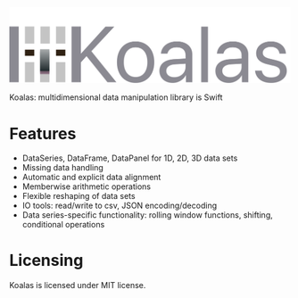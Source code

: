 <p align="center">
  <img src="logo.svg?raw=true" alt="Sublime's custom image"/>
</p>


  
 Koalas: multidimensional data manipulation library is Swift


# Features

- DataSeries, DataFrame, DataPanel for 1D, 2D, 3D data sets
- Missing data handling
- Automatic and explicit data alignment
- Memberwise arithmetic operations
- Flexible reshaping of data sets
- IO tools: read/write to csv, JSON encoding/decoding
- Data series-specific functionality: rolling window functions, shifting, conditional operations

# Licensing

Koalas is licensed under MIT license.
